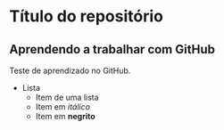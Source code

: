 # Título do repositório  
## Aprendendo a trabalhar com GitHub
Teste de aprendizado no GitHub.
* Lista
  + Item de uma lista
  + Item em *itálico*
  + Item em **negrito**
